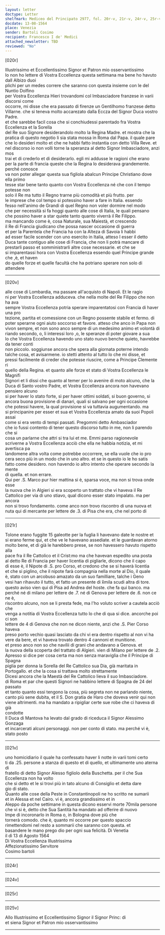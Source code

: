 ```yaml
---
layout: letter
doctype: Letter
shelfmark: Mediceo del Principato 2977, fol. 20r-v, 21r-v, 24r-v, 25r-v
docdate: 13-08-1564
place: Venezia
sender: Bartoli Cosimo
recipient: Francesco I de' Medici
attached_newsletter: TBD
reviewed: "No"
---
```


[020r]  
  
  
Illustrissimo et Eccellentissimo Signor et Patron mio osservantissimo  
Io non ho lettere di Vostra Eccellenza questa settimana ma bene ho havuto dall Albizo duoi  
plichi per un medes correre che saranno con questa insieme con le del Nuntio Dolfino  
per Vostra Eccellenza Hieri trovandomi col Imbasciadore franzese in varii discorsi come  
occorre, mi disse che era passato di firenze un Gentilhomo franzese detto  
Villarne. che si teneva molto accarezato dalla Eccza del Signor Duca vostro Padre.  
et che sarebbe facil cosa che si conchiudessi parentado fra Vostra Eccellenza et la Sorella  
del Re suo Signore desiderandolo molto la Regina Madre. et mostra che la  
pratica di questo negotio li sia stata mossa in Roma dal Papa. il quale pare  
che lo desideri molto et che ne habbi fatto instantia con detto Villa Reve. et  
nel discorso io non volli torne la speranza al detto Signor Imbasciadore, anzi mos  
trai et di crederlo et di desiderarlo. egli mi addusse le ragioni che erano  
per la parte di francia queste che la Regina lo desiderava grandemente. perché conosce  
va non poter allegar questa sua figliola abalcun Principe Christiano dove ella primo  
tesse star bene tanto quanto con Vostra Eccellenza né che con il tempo potesse non  
solo il Re ma tutto il Regno trarne più comodità et più frutto. per  
le imprese che col tempo si potessino haver a fare in Italia. essendo  
fesso nell'animo de Grandi di quel Regno non voler dormire nel modo  
che per necessità si fa hoggi quanto alle cose di Italia, le quali pensano  
che possino haver a star quiete tanto quanto viverrà il Re Filippo.  
ma mancando come è, cosa Naturale, sua Maiestà, et crescendo  
il Re di Francia giudicano che possa nascer occasione di guerra  
et per la Parentela che Francia ha con la Alteza di Savoia li habbi  
ad esser facile scender con uno esercito in Italia, atteso l esser il detto  
Duca tante contiguo alle cose di Francia, che non li potrà mancare di  
prestarli passo et somministrarli altre cose necessarie. et che se  
si imparentassi hora con Vostra Eccellenza essendo quel Principe grande che ,è, et haven  
do quelle forze et quelle facultà che ha potriano sperare non solo di attendere  
  
---  

[020v]  
  
  
alle cose di Lombardia, ma passare all'acquisto di Napoli. Et le ragio  
ni per Vostra Eccellenza adduceva. che nella molte del Re Filippo che non ha ava  
sempre Vostra Eccellenza potria sperare imparentatosi con Francia di haver una pro  
tezione, partita et comessione con un Regno possente stabile et fermo. di  
poter sperarne ogni aiuto soccorso et favore. atteso che anco in Papa non  
vivon sempre, et non sono anco sempre di un medesimo animo et volontà di  
riando secondo, o, li interessi loro ,o, le speranze di poter giovare a sua  
lo che Vostra Eccellenza havendo uno stato nuovo benche quieto, havrebbe da tener conti  
non piccolo. soggiunse ancora che spera alla giornata poterne intendo  
talche cosa, et avisarmene. io stetti attento al tutto lo che mi disse, et  
pressi facilmente di creder che potesse riuscire, come a Principe Clemente ri  
quello della Regina. et quanto alle forze et stato di Vostra Eccellenza le Magnifi  
Signori et li dissi che quanto al temer per lo avenire di moto alcuno, che la  
Duca di Santo vostro Padre, et Vostra Eccellenza ancora non havevano pensiero alcuno  
si per haver lo stato forte, sì per haver ottimi soldati, si buon governo, si  
ancora buona provisione di danari, quali si salvano per ogni occasione  
che potessi havere, la qual provisione si va tuttavia augumentando. ma  
si principanire per esser et sua et Vostra Eccellenza amato da suoi Popoli assai  
come si era vento di tempi passati. Pregommi detto Ambasciador  
che io fussi contento di tener questo discorso tutto in me, non li parendo che si  
cosa un parlarne che attri si tra lui et me. Emmi parso ragionevole  
scriverne a Vostra Eccellenza acciò che ella ne habbia notizia, et mi avertisca pa  
landomene altra volta come potrebbe occorrere, se ella vuole che io pro  
cera seco più in un modo che in uno altro. et se in questo io le ho satis  
fatto come desidero. non havendo io altro intento che operare secondo la mente  
di quella. et non errare.  
Qui per .S. Marco pur hier mattina si è, sparsa voce, ma non si trova onde esse  
la nuova che in Algieri si era scoperto un trattato che vi haveva il Re  
Cattolico per via di uno stiavo, qual dicono esser stato impalato. ma per ancora  
non si trovo fondamento. come anco non trovo riscontro di una nuova et  
nuta qui di mercante per lettere de .3. di Pisa che era, che nel porto di  
  
---  

[021r]  
  
  
Tolone erano fuggite 15 galeotte per la fuglia li havevano date le nostre et  
si erano ferme qui, et che ve le havevano assediate. et le guardavan atorno  
molto bene, et di già le harebbero prese, se non havessero havuto rispetto alla  
pace fra il Re Cattolico et il Crist:mo ma che havevan espedito una posta  
al detto Re di Francia per haver licentia di pigliarle, dicono che il capo  
di esse è, il Nipote di .S. pro Corso, et credono che se si haverà licentia  
et che si piglino, che il nipote farà compagnia nella morte al Dio, il quale  
è, stato con un arcobuso amazato da un suo familliare, talche i Geno  
vesi han rihavuto il tutto, et fatto un presente di x̅mila scudi altra di tore.  
questo aviso vien qui di Pisa ad Andrea del hoste. che fa qui banco. ma  
perché né di milano per lettere de .7. né di Genova per lettere de .6. non ce ne è,  
riscontro alcuno, non se li presta fede, ma l'ho voluto scriver a cautela acciò che  
venga a notitia di Vostra Eccellenza tutto lo che di qua si dice. ancorche poi ci son  
lettere de 4 di Genova che non ne dicon niente, anzi che .S. Pier Corso haveva  
preso porto vechio quasi lasciato da chi vi era dentro rispetto al non vi ha  
vere da bere, et vi haveva trovato dentro 4 cannoni et munitione.  
et preso anco non so che navilii di grani che andavano a Genova. et  
la nuova della scoperta del trattato di Algieri. vien di Milano per lettere de .2.  
Apresso si dice per cosa certa ma non senza maraviglia che il Principe di Spagna  
piglia per donna la Sorella del Re Cattolico sua Dia, già maritata in  
Portogallo. et che la cosa si trattava molto strettamente  
Dicesi ancora che la Maestà del Re Cattolico lieva il suo Imbasciadore.  
di Roma et par che questi Signori ne habbino lettere di Spagna de 24 del passato  
et tanto quanto essi tengono la cosa, più segreta non ne parlando niente,  
canto più sene dubita, et il S. Don gratia de Haro che doveva venir qui non  
viene altrimenti. ma ha mandato a ripigliar certe sue robe che ci haveva di già  
condotte  
Il Duca di Mantova ha levato dal grado di riceduca il Signor Alessimo Gonzaga  
et incarcerati alcuni personaggi. non per conto di stato. ma perché vi è, stato posto  
  
---  

[021v]  
  
  
uno homicidiario il quale ha confessato haver li notte in varii tomi certo  
ti da .25. persone a stanza di questo et di quello, et ultimamente uno aterna di  
fratello di detto Signor Alesso figliolo della Buschetta. per il che Sua Eccellenza non ha volto  
che si detto et le si trovi più in tato alcuno di Consiglio et detta dare  
gio di stato.  
Quanto alle cose della Peste in Constantinopoli ne ho scritto ne sumarii  
et in Alessa et nel Cairo. vi è, ancora grandissimo et in  
Aleppo da poche settimane in questa dicono esservi morte 70mila persone  
che vi si è, detto che Sua Santità ha mandato ad offerire di nuovo  
Impe di incoronarlo in Roma o, in Bologna dove più che  
tornerà comodo. che è, quanto mi occorre per questo spaccio  
rimettendomi nel resto a sommarii che saranno con questa. et  
basandere le mano prego dio per ogni sua felicità. Di Venetia  
il dì 13 di Agosto 1564  
Di Vostra Eccellenza Illustrissima  
Affezionatissimo Servitore  
Cosimo bartoli  
  
---  

[024r]  
  
  
  
---  

[024v]  
  
  
  
---  

[025r]  
  
  
  
---  

[025v]  
  
  
Allo Illustrissimo et Eccellentissimo Signor il Signor Princ: di  
et siena Signor et Patron mio osservantissimo  
  
---  


